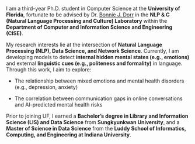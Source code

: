 
I am a third-year Ph.D. student in Computer Science at the **University of Florida**, fortunate to be advised by Dr. [Bonnie J. Dorr](https://nlp.cise.ufl.edu/~bonniejdorr) in the **NLP & C (Natural Language Processing and Culture) Laboratory** within the **Department of Computer and Information Science and Engineering (CISE)**.

My research interests lie at the intersection of **Natural Language Processing (NLP), Data Science, and Network Science**. Currently, I am developing models to detect **internal hidden mental states (e.g., emotions)** and external **linguistic cues (e.g., politeness and formality)** in language. Through this work, I aim to explore:

- The relationship between mixed emotions and mental health disorders (e.g., depression, anxiety)

- The correlation between communication gaps in online conversations and AI-predicted mental health risks

Prior to joining UF, I earned a **Bachelor’s degree in Library and Information Science (LIS) and Data Science** from **Sungkyunkwan University**, and a **Master of Science in Data Science** from the **Luddy School of Informatics, Computing, and Engineering at Indiana University**.
